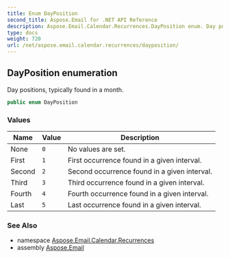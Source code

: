 ```yaml
---
title: Enum DayPosition
second_title: Aspose.Email for .NET API Reference
description: Aspose.Email.Calendar.Recurrences.DayPosition enum. Day positions typically found in a month
type: docs
weight: 720
url: /net/aspose.email.calendar.recurrences/dayposition/
---
```

## DayPosition enumeration

Day positions, typically found in a month.

```csharp
public enum DayPosition
```

### Values

| Name | Value | Description |
| --- | --- | --- |
| None | `0` | No values are set. |
| First | `1` | First occurrence found in a given interval. |
| Second | `2` | Second occurrence found in a given interval. |
| Third | `3` | Third occurrence found in a given interval. |
| Fourth | `4` | Fourth occurrence found in a given interval. |
| Last | `5` | Last occurrence found in a given interval. |

### See Also

* namespace [Aspose.Email.Calendar.Recurrences](../../aspose.email.calendar.recurrences/)
* assembly [Aspose.Email](../../)


